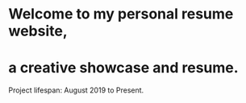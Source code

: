 # Welcome to my personal resume website,
# a creative showcase and resume.
Project lifespan: August 2019 to Present.
